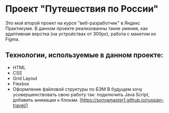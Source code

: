 # Проект "Путешествия по России"
Это мой второй проект на курсе "веб-разработчик" в Яндекс Практикуме. В данном проекте реализованны такие умения, как адаптивная верстка (на устройствах от 300px), работа с макетом из Figma.
## Технологии, используемые в данном проекте:
* HTML
* CSS
* Grid Layout
* Flexbox
* Оформление файловой структуры по БЭМ
В будущем хочу усовершенствовать свою работу так: подключить Java Script, добавить анимации к блокам.
[https://sonyamaster1.github.io/russian-travel/]
